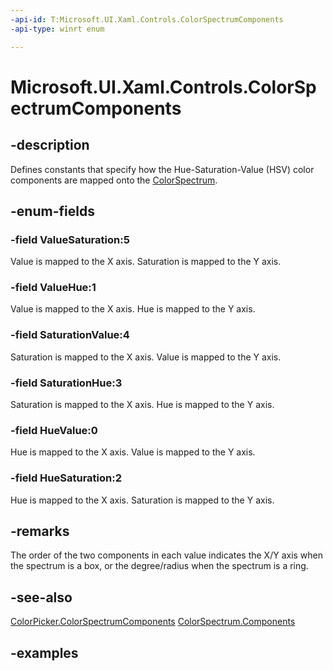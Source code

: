 ```yaml
---
-api-id: T:Microsoft.UI.Xaml.Controls.ColorSpectrumComponents
-api-type: winrt enum

---
```

<!-- Enumeration syntax.
public enum ColorSpectrumComponents : int 
-->

# Microsoft.UI.Xaml.Controls.ColorSpectrumComponents


## -description

Defines constants that specify how the Hue-Saturation-Value (HSV) color components are mapped onto the [ColorSpectrum](colorspectrum.md).


## -enum-fields


### -field ValueSaturation:5

Value is mapped to the X axis. Saturation is mapped to the Y axis.


### -field ValueHue:1

Value is mapped to the X axis. Hue is mapped to the Y axis.


### -field SaturationValue:4

Saturation is mapped to the X axis. Value is mapped to the Y axis.


### -field SaturationHue:3

Saturation is mapped to the X axis. Hue is mapped to the Y axis.


### -field HueValue:0

Hue is mapped to the X axis. Value is mapped to the Y axis.


### -field HueSaturation:2

Hue is mapped to the X axis. Saturation is mapped to the Y axis.


## -remarks

The order of the two components in each value indicates the X/Y axis when the spectrum is a box, or the degree/radius when the spectrum is a ring.


## -see-also

[ColorPicker.ColorSpectrumComponents](colorpicker_colorspectrumcomponents.md)
[ColorSpectrum.Components](colorspectrum_components.md)


## -examples


